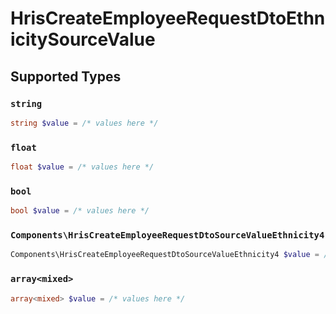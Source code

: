 # HrisCreateEmployeeRequestDtoEthnicitySourceValue


## Supported Types

### `string`

```php
string $value = /* values here */
```

### `float`

```php
float $value = /* values here */
```

### `bool`

```php
bool $value = /* values here */
```

### `Components\HrisCreateEmployeeRequestDtoSourceValueEthnicity4`

```php
Components\HrisCreateEmployeeRequestDtoSourceValueEthnicity4 $value = /* values here */
```

### `array<mixed>`

```php
array<mixed> $value = /* values here */
```

